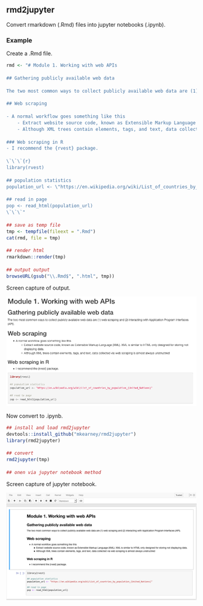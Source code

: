 
rmd2jupyter
-----------

Convert rmarkdown (.Rmd) files into jupyter notebooks (.ipynb).

### Example

Create a .Rmd file.

``` r
rmd <- "# Module 1. Working with web APIs

## Gathering publicly available web data

The two most common ways to collect publicly available web data are (1) web scraping and (2) interacting with Application Program Interfaces (API).

## Web scraping

- A normal workflow goes something like this
    - Extract website source code, known as Extensible Markup Language (XML). XML is similar to HTML only designed for storing not displaying data.
    - Although XML trees contain elements, tags, and text, data collected via web scraping is almost always unstructred

### Web scraping in R
- I recommend the {rvest} package.

\`\`\`{r}
library(rvest)

## population statistics
population_url <- \"https://en.wikipedia.org/wiki/List_of_countries_by_population_(United_Nations)\"

## read in page
pop <- read_html(population_url)
\`\`\`"

## save as temp file
tmp <- tempfile(fileext = ".Rmd")
cat(rmd, file = tmp)

## render html
rmarkdown::render(tmp)

## output output
browseURL(gsub("\\.Rmd$", ".html", tmp))
```

Screen capture of output.

![](tools/readme/ss_rmd.png)

Now convert to .ipynb.

``` r
## install and load rmd2jupyter
devtools::install_github("mkearney/rmd2jupyter")
library(rmd2jupyter)

## convert
rmd2jupyter(tmp)

## onen via jupyter notebook method
```

Screen capture of jupyter notebook.

![](tools/readme/ss_ipynb.png)
